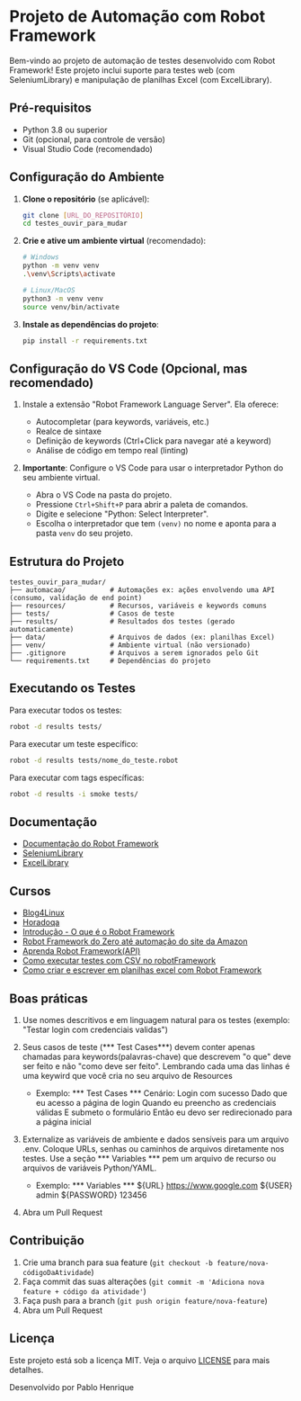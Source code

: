 # Projeto de Automação com Robot Framework

Bem-vindo ao projeto de automação de testes desenvolvido com Robot Framework! Este projeto inclui suporte para testes web (com SeleniumLibrary) e manipulação de planilhas Excel (com ExcelLibrary).

## Pré-requisitos

- Python 3.8 ou superior
- Git (opcional, para controle de versão)
- Visual Studio Code (recomendado)

## Configuração do Ambiente

1. **Clone o repositório** (se aplicável):
   ```bash
   git clone [URL_DO_REPOSITÓRIO]
   cd testes_ouvir_para_mudar
   ```

2. **Crie e ative um ambiente virtual** (recomendado):
   ```bash
   # Windows
   python -m venv venv
   .\venv\Scripts\activate
   
   # Linux/MacOS
   python3 -m venv venv
   source venv/bin/activate
   ```

3. **Instale as dependências do projeto**:
   ```bash
   pip install -r requirements.txt
   ```

## Configuração do VS Code (Opcional, mas recomendado)

1. Instale a extensão "Robot Framework Language Server". Ela oferece:
   - Autocompletar (para keywords, variáveis, etc.)
   - Realce de sintaxe
   - Definição de keywords (Ctrl+Click para navegar até a keyword)
   - Análise de código em tempo real (linting)

2. **Importante**: Configure o VS Code para usar o interpretador Python do seu ambiente virtual.
   - Abra o VS Code na pasta do projeto.
   - Pressione `Ctrl+Shift+P` para abrir a paleta de comandos.
   - Digite e selecione "Python: Select Interpreter".
   - Escolha o interpretador que tem `(venv)` no nome e aponta para a pasta `venv` do seu projeto.

## Estrutura do Projeto

```
testes_ouvir_para_mudar/
├── automacao/           # Automações ex: ações envolvendo uma API (consumo, validação de end point)
├── resources/           # Recursos, variáveis e keywords comuns
├── tests/               # Casos de teste
├── results/             # Resultados dos testes (gerado automaticamente)
├── data/                # Arquivos de dados (ex: planilhas Excel)
├── venv/                # Ambiente virtual (não versionado)
├── .gitignore           # Arquivos a serem ignorados pelo Git
└── requirements.txt     # Dependências do projeto
```

## Executando os Testes

Para executar todos os testes:
```bash
robot -d results tests/
```

Para executar um teste específico:
```bash
robot -d results tests/nome_do_teste.robot
```

Para executar com tags específicas:
```bash
robot -d results -i smoke tests/
```

## Documentação

- [Documentação do Robot Framework](https://robotframework.org/)
- [SeleniumLibrary](https://robotframework.org/SeleniumLibrary/)
- [ExcelLibrary](https://github.com/zero-88/robotframework-excel)

## Cursos

- [Blog4Linux](https://github.com/zero-88/robotframework-excel)
- [Horadoqa](https://github.com/horadoqa/curso-robot-framework?tab=readme-ov-file#8-boas-pr%C3%A1ticas-e-dicas-finais)
- [Introdução - O que é o Robot Framework](youtube.com/watch?v=r3SqIn_XWYch)
- [Robot Framework do Zero até automação do site da Amazon](youtube.com/watch?v=abcxIwF-d84h)
- [Aprenda Robot Framework(API)](youtube.com/watch?v=q8bFDxr4ykQ)
- [Como executar testes com CSV no robotFramework](youtube.com/watch?v=q8bFDxr4ykQ)
- [Como criar e escrever em planilhas excel com Robot Framework](https://www.youtube.com/watch?v=xaZgUpk9JXY)

## Boas práticas

1. Use nomes descritivos e em linguagem natural para os testes (exemplo: "Testar login com credenciais validas")
2. Seus casos de teste (*** Test Cases***) devem conter apenas chamadas para keywords(palavras-chave) que descrevem "o que" deve ser feito e não "como deve ser feito". Lembrando cada uma das linhas é uma keywird que você cria no seu arquivo de Resources
    - Exemplo: 
        *** Test Cases ***
        Cenário: Login com sucesso
            Dado que eu acesso a página de login
            Quando eu preencho as credenciais válidas
            E submeto o formulário
            Então eu devo ser redirecionado para a página inicial

3. Externalize as variáveis de ambiente e dados sensíveis para um arquivo .env. Coloque URLs, senhas ou caminhos de arquivos diretamente nos testes. Use a seção *** Variables *** pem um arquivo de recurso ou arquivos de variáveis Python/YAML.
    - Exemplo:
        *** Variables ***
        ${URL} https://www.google.com
        ${USER} admin
        ${PASSWORD} 123456
4. Abra um Pull Request

## Contribuição

1. Crie uma branch para sua feature (`git checkout -b feature/nova-códigoDaAtividade`)
2. Faça commit das suas alterações (`git commit -m 'Adiciona nova feature + código da atividade'`)
3. Faça push para a branch (`git push origin feature/nova-feature`)
4. Abra um Pull Request

## Licença

Este projeto está sob a licença MIT. Veja o arquivo [LICENSE](LICENSE) para mais detalhes.

Desenvolvido por Pablo Henrique